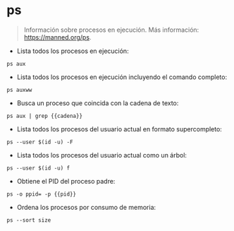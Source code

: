 # ps

> Información sobre procesos en ejecución.
> Más información: <https://manned.org/ps>.

- Lista todos los procesos en ejecución:

`ps aux`

- Lista todos los procesos en ejecución incluyendo el comando completo:

`ps auxww`

- Busca un proceso que coincida con la cadena de texto:

`ps aux | grep {{cadena}}`

- Lista todos los procesos del usuario actual en formato supercompleto:

`ps --user $(id -u) -F`

- Lista todos los procesos del usuario actual como un árbol:

`ps --user $(id -u) f`

- Obtiene el PID del proceso padre:

`ps -o ppid= -p {{pid}}`

- Ordena los procesos por consumo de memoria:

`ps --sort size`